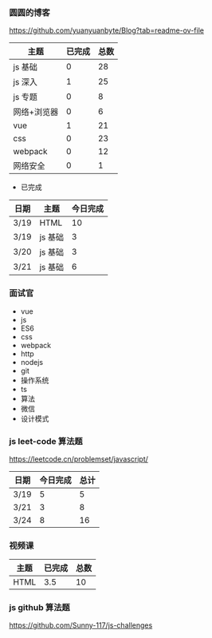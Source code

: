 ### 圆圆的博客

https://github.com/yuanyuanbyte/Blog?tab=readme-ov-file

| 主题        | 已完成 | 总数 |
| ----------- | ------ | ---- |
| js 基础     | 0      | 28   |
| js 深入     | 1      | 25   |
| js 专题     | 0      | 8    |
| 网络+浏览器 | 0      | 6    |
| vue         | 1      | 21   |
| css         | 0      | 23   |
| webpack     | 0      | 12   |
| 网络安全    | 0      | 1    |

- 已完成

| 日期 | 主题    | 今日完成 |
| ---- | ------- | -------- |
| 3/19 | HTML    | 10       |
| 3/19 | js 基础 | 3        |
| 3/20 | js 基础 | 3        |
| 3/21 | js 基础 | 6        |

### 面试官

- vue
- js
- ES6
- css
- webpack
- http
- nodejs
- git
- 操作系统
- ts
- 算法
- 微信
- 设计模式

### js leet-code 算法题

https://leetcode.cn/problemset/javascript/

| 日期 | 今日完成 | 总计 |
| ---- | -------- | ---- |
| 3/19 | 5        | 5    |
| 3/21 | 3        | 8    |
| 3/24 | 8        | 16   |

### 视频课

| 主题 | 已完成 | 总数 |
| ---- | ------ | ---- |
| HTML | 3.5    | 10   |

### js github 算法题

https://github.com/Sunny-117/js-challenges
